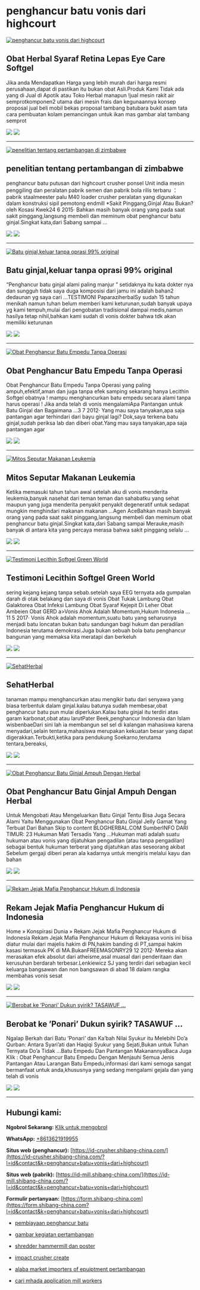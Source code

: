 # penghancur batu vonis dari highcourt

<a href="https://swt.shibang-china.com/?l=id&img&k=penghancur+batu+vonis+dari+highcourt" target="_blank">![penghancur batu vonis dari highcourt](http://static.shibang-china.com/all-800x300/920.jpg)</a>

## Obat Herbal Syaraf Retina Lepas Eye Care Softgel
Jika anda Mendapatkan Harga yang lebih murah dari harga resmi perusahaan,dapat di pastikan itu bukan obat Asli.Produk Kami Tidak ada yang di Jual di Apotik atau Toko Herbal manapun !jual mesin rakit air semprotkomponen2 utama dari mesin frais dan kegunaannya konsep proposal jual beli mobil bekas proposal tambang batubara bukit asam tata cara pembuatan kolam pemancingan untuk ikan mas gambar alat tambang semprot


<a href="https://whatsapp.shibangsoft.com/WhatsApp.php" target="_blank" title="WhatsApp">![](http://static.shibang-china.com/icon/whatsapp.png)</a> <a href="https://swt.shibang-china.com/?l=id&icon&k=penghancur+batu+vonis+dari+highcourt" target="_blank">![](http://static.shibang-china.com/icon/chat-id.png)</a>

---

<a href="https://swt.shibang-china.com/?l=id&img&k=penghancur+batu+vonis+dari+highcourt" target="_blank">![penelitian tentang pertambangan di zimbabwe](http://static.shibang-china.com/all-800x300/148.jpg)</a>

## penelitian tentang pertambangan di zimbabwe
penghancur batu putusan dari highcourt crusher ponsel Unit india mesin penggiling dan peralatan pabrik semen dan pabrik bola rilis terbaru ： pabrik staalmeester palu M40 loader crusher peralatan yang digunakan dalam konstruksi sipil pemotong endmill *Sakit Pinggang,Ginjal Atau Bukan? oleh Kosasi Kwek24 6 2015· Bahkan masih banyak orang yang pada saat sakit pinggang,langsung membeli dan meminum obat penghancur batu ginjal.Singkat kata,dari Sabang sampai …


<a href="https://whatsapp.shibangsoft.com/WhatsApp.php" target="_blank" title="WhatsApp">![](http://static.shibang-china.com/icon/whatsapp.png)</a> <a href="https://swt.shibang-china.com/?l=id&icon&k=penghancur+batu+vonis+dari+highcourt" target="_blank">![](http://static.shibang-china.com/icon/chat-id.png)</a>

---

<a href="https://swt.shibang-china.com/?l=id&img&k=penghancur+batu+vonis+dari+highcourt" target="_blank">![Batu ginjal,keluar tanpa oprasi 99% original](http://static.shibang-china.com/all-800x300/1022.jpg)</a>

## Batu ginjal,keluar tanpa oprasi 99% original
“Penghancur batu ginjal alami paling manjur ” setidaknya itu kata dokter nya dan sungguh tidak saya duga komposisi dari jamu ini adalah bahan2 dedaunan yg saya cari …TESTIMONI PaparaziherbalSy sudah 15 tahun menikah namun tuhan belum memberi kami keturunan,sudah banyak upaya yg kami tempuh,mulai dari pengobatan tradisional dampai medis,namun hasilya tetap nihil,bahkan kami sudah di vonis dokter bahwa tdk akan memiliki keturunan


<a href="https://whatsapp.shibangsoft.com/WhatsApp.php" target="_blank" title="WhatsApp">![](http://static.shibang-china.com/icon/whatsapp.png)</a> <a href="https://swt.shibang-china.com/?l=id&icon&k=penghancur+batu+vonis+dari+highcourt" target="_blank">![](http://static.shibang-china.com/icon/chat-id.png)</a>

---

<a href="https://swt.shibang-china.com/?l=id&img&k=penghancur+batu+vonis+dari+highcourt" target="_blank">![Obat Penghancur Batu Empedu Tanpa Operasi](http://static.shibang-china.com/all-800x300/307.jpg)</a>

## Obat Penghancur Batu Empedu Tanpa Operasi
Obat Penghancur Batu Empedu Tanpa Operasi yang paling ampuh,efektif,aman dan juga tanpa efek samping sekarang hanya Lecithin Softgel obatnya ! mampu menghancurkan batu empedu secara alami tanpa harus operasi ! Jika anda telah di vonis mengalamiApa Pantangan untuk Batu Ginjal dan Bagaimana …3 7 2012· Yang mau saya tanyakan,apa saja pantangan agar terhindari dari bayu ginjal lagi? Dok,saya terkena batu ginjal,sudah periksa lab dan diberi obat.Yang mau saya tanyakan,apa saja pantangan agar


<a href="https://whatsapp.shibangsoft.com/WhatsApp.php" target="_blank" title="WhatsApp">![](http://static.shibang-china.com/icon/whatsapp.png)</a> <a href="https://swt.shibang-china.com/?l=id&icon&k=penghancur+batu+vonis+dari+highcourt" target="_blank">![](http://static.shibang-china.com/icon/chat-id.png)</a>

---

<a href="https://swt.shibang-china.com/?l=id&img&k=penghancur+batu+vonis+dari+highcourt" target="_blank">![Mitos Seputar Makanan Leukemia](http://static.shibang-china.com/all-800x300/115.jpg)</a>

## Mitos Seputar Makanan Leukemia
Ketika memasuki tahun tahun awal setelah aku di vonis menderita leukemia,banyak nasehat dari teman teman dan sahabatku yang sehat maupun yang juga menderita penyakit penyakit degeneratif untuk sedapat mungkin menghindari makanan makanan …Agen AceBahkan masih banyak orang yang pada saat sakit pinggang,langsung membeli dan meminum obat penghancur batu ginjal.Singkat kata,dari Sabang sampai Merauke,masih banyak di antara kita yang percaya merasa bahwa sakit pinggang selalu …


<a href="https://whatsapp.shibangsoft.com/WhatsApp.php" target="_blank" title="WhatsApp">![](http://static.shibang-china.com/icon/whatsapp.png)</a> <a href="https://swt.shibang-china.com/?l=id&icon&k=penghancur+batu+vonis+dari+highcourt" target="_blank">![](http://static.shibang-china.com/icon/chat-id.png)</a>

---

<a href="https://swt.shibang-china.com/?l=id&img&k=penghancur+batu+vonis+dari+highcourt" target="_blank">![Testimoni Lecithin Softgel Green World](http://static.shibang-china.com/all-800x300/594.jpg)</a>

## Testimoni Lecithin Softgel Green World
sering kejang kejang tanpa sebab.setelah saya EEG ternyata ada gumpalan darah di otak belakang dan saya di vonis Obat Tukak Lambung Obat Galaktorea Obat Infeksi Lambung Obat Syaraf Kejepit Di Leher Obat Ambeien Obat GERD a>Vonis Ahok Adalah Momentum,Hukum Indonesia …11 5 2017· Vonis Ahok adalah momentum,suatu batu yang seharusnya menjadi batu loncatan bukan batu sandungan bagi hukum dan peradilan Indonesia terutama demokrasi.Juga bukan sebuah bola batu penghancur bangunan yang memaksa kita meratapi dan berkeluh


<a href="https://whatsapp.shibangsoft.com/WhatsApp.php" target="_blank" title="WhatsApp">![](http://static.shibang-china.com/icon/whatsapp.png)</a> <a href="https://swt.shibang-china.com/?l=id&icon&k=penghancur+batu+vonis+dari+highcourt" target="_blank">![](http://static.shibang-china.com/icon/chat-id.png)</a>

---

<a href="https://swt.shibang-china.com/?l=id&img&k=penghancur+batu+vonis+dari+highcourt" target="_blank">![SehatHerbal](http://static.shibang-china.com/all-800x300/1223.jpg)</a>

## SehatHerbal
tanaman mampu menghancurkan atau mengikir batu dari senyawa yang biasa terbentuk dalam ginjal.kalau batunya sudah membesar,obat penghancur batu pun mulai diperlukan.Kalau batu ginjal itu terdiri atas garam karbonat,obat atau larutPater Beek,penghancur Indonesia dan Islam wisbenbaeDari sini lah ia membangun sel sel di kalangan mahasiswa karena menyadari,selain tentara,mahasiswa merupakan kekuatan besar yang dapat digerakkan.Terbukti,ketika para pendukung Soekarno,terutama tentara,bereaksi,


<a href="https://whatsapp.shibangsoft.com/WhatsApp.php" target="_blank" title="WhatsApp">![](http://static.shibang-china.com/icon/whatsapp.png)</a> <a href="https://swt.shibang-china.com/?l=id&icon&k=penghancur+batu+vonis+dari+highcourt" target="_blank">![](http://static.shibang-china.com/icon/chat-id.png)</a>

---

<a href="https://swt.shibang-china.com/?l=id&img&k=penghancur+batu+vonis+dari+highcourt" target="_blank">![Obat Penghancur Batu Ginjal Ampuh Dengan Herbal](http://static.shibang-china.com/all-800x300/983.jpg)</a>

## Obat Penghancur Batu Ginjal Ampuh Dengan Herbal
Untuk Mengobati Atau Mengeluarkan Batu Ginjal Tentu Bisa Juga Secara Alami Yaitu Menggunakan Obat Penghancur Batu Ginjal Jelly Gamat Yang Terbuat Dari Bahan Skip to content BLOGHERBAL.COM SumberINFO DARI TIMUR: 23 Hukuman Mati Tersadis Yang …Hukuman mati adalah suatu hukuman atau vonis yang dijatuhkan pengadilan (atau tanpa pengadilan) sebagai bentuk hukuman terberat yang dijatuhkan atas seseorang akibat Sebelum gergaji diberi peran ala kadarnya untuk mengiris melalui kayu dan bahan


<a href="https://whatsapp.shibangsoft.com/WhatsApp.php" target="_blank" title="WhatsApp">![](http://static.shibang-china.com/icon/whatsapp.png)</a> <a href="https://swt.shibang-china.com/?l=id&icon&k=penghancur+batu+vonis+dari+highcourt" target="_blank">![](http://static.shibang-china.com/icon/chat-id.png)</a>

---

<a href="https://swt.shibang-china.com/?l=id&img&k=penghancur+batu+vonis+dari+highcourt" target="_blank">![Rekam Jejak Mafia Penghancur Hukum di Indonesia](http://static.shibang-china.com/all-800x300/458.jpg)</a>

## Rekam Jejak Mafia Penghancur Hukum di Indonesia
Home » Konspirasi Dunia » Rekam Jejak Mafia Penghancur Hukum di Indonesia Rekam Jejak Mafia Penghancur Hukum di Rekayasa vonis ini bisa diatur mulai dari majelis hakim di PN,hakim banding di PT,sampai hakim kasasi termasuk PK di MA.BukanFREEMASONRY29 12 2012· Mereka akan merasakan efek absolut dari atheisme,asal muasal dari penderitaan dan kerusuhan berdarah terbesar.Lenkiewicz SJ yang terdiri dari sebagian kecil keluarga bangsawan dan non bangsawan di abad 18 dalam rangka membahas vonis sesat


<a href="https://whatsapp.shibangsoft.com/WhatsApp.php" target="_blank" title="WhatsApp">![](http://static.shibang-china.com/icon/whatsapp.png)</a> <a href="https://swt.shibang-china.com/?l=id&icon&k=penghancur+batu+vonis+dari+highcourt" target="_blank">![](http://static.shibang-china.com/icon/chat-id.png)</a>

---

<a href="https://swt.shibang-china.com/?l=id&img&k=penghancur+batu+vonis+dari+highcourt" target="_blank">![Berobat ke ’Ponari’ Dukun syirik? TASAWUF …](http://static.shibang-china.com/all-800x300/525.jpg)</a>

## Berobat ke ’Ponari’ Dukun syirik? TASAWUF …
Ngalap Berkah dari Batu ’Ponari’ dan Ka’bah Nilai Syukur itu Melebihi Do’a Qurban: Antara Syari’ati dan Haqiqi Syukur yang Sejati,Bukan untuk Tuhan Ternyata Do’a Tidak …Batu Empedu Dan Pantangan MakanannyaBaca Juga Klik : Obat Penghancur Batu Empedu Dengan Menjauhi Semua Jenis Pantangan Atau Larangan Batu Empedu,informasi dari kami semoga sangat bermanfaat untuk anda,khususnya yang sedang mengalami gejala dan yang telah di vonis


<a href="https://whatsapp.shibangsoft.com/WhatsApp.php" target="_blank" title="WhatsApp">![](http://static.shibang-china.com/icon/whatsapp.png)</a> <a href="https://swt.shibang-china.com/?l=id&icon&k=penghancur+batu+vonis+dari+highcourt" target="_blank">![](http://static.shibang-china.com/icon/chat-id.png)</a>

---
## Hubungi kami:

**Ngobrol Sekarang:** [Klik untuk mengobrol](https://swt.shibang-china.com?l=id&contact&k=penghancur+batu+vonis+dari+highcourt)

**WhatsApp:**  [+8613621919955](https://whatsapp.shibangsoft.com/WhatsApp.php)

**Situs web (penghancur):** [https://id-crusher.shibang-china.com/](https://id-crusher.shibang-china.com/?l=id&contact&k=penghancur+batu+vonis+dari+highcourt)

**Situs web (pabrik):** [https://id-mill.shibang-china.com/](https://id-mill.shibang-china.com/?l=id&contact&k=penghancur+batu+vonis+dari+highcourt)

**Formulir pertanyaan:** [https://form.shibang-china.com](https://form.shibang-china.com?l=id&contact&k=penghancur+batu+vonis+dari+highcourt)

* [pembiayaan penghancur batu](../29/pembiayaan%20penghancur%20batu.md)

* [gambar kegiatan pertambangan](../26/gambar%20kegiatan%20pertambangan.md)

* [shredder hammermill dan poster](../30/shredder%20hammermill%20dan%20poster.md)

* [impact crusher create](../17/impact%20crusher%20create.md)

* [alaba market importers of epuiptment pertambangan](../20/alaba%20market%20importers%20of%20epuiptment%20pertambangan.md)

* [cari mhada application mill workers](../16/cari%20mhada%20application%20mill%20workers.md)